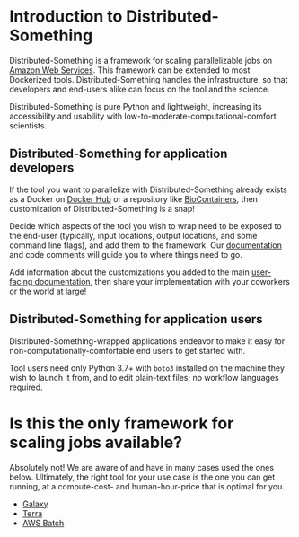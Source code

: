 # Introduction to Distributed-Something

Distributed-Something is a framework for scaling parallelizable jobs on [Amazon Web Services](https://aws.amazon.com/). This framework can be extended to most Dockerized tools. Distributed-Something handles the infrastructure, so that developers and end-users alike can focus on the tool and the science.

Distributed-Something is pure Python and lightweight, increasing its accessibility and usability with low-to-moderate-computational-comfort scientists.

## Distributed-Something for application developers

If the tool you want to parallelize with Distributed-Something already exists as a Docker on [Docker Hub](https://hub.docker.com/) or a repository like [BioContainers](https://biocontainers.pro/), then customization of Distributed-Something is a snap! 

Decide which aspects of the tool you wish to wrap need to be exposed to the end-user (typically, input locations, output locations, and some command line flags), and add them to the framework. Our [documentation](customization) and code comments will guide you to where things need to go. 

Add information about the customizations you added to the main [user-facing documentation](use), then share your implementation with your coworkers or the world at large!

## Distributed-Something for application users

Distributed-Something-wrapped applications endeavor to make it easy for non-computationally-comfortable end users  to get started with. 

Tool users need only Python 3.7+ with `boto3` installed on the machine they wish to launch it from, and to edit plain-text files; no workflow languages required.

# Is this the only framework for scaling jobs available?

Absolutely not! We are aware of and have in many cases used the ones below. Ultimately, the right tool for your use case is the one you can get running, at a compute-cost- and human-hour-price that is optimal for you.

* [Galaxy](link)
* [Terra](link)
* [AWS Batch](link)
